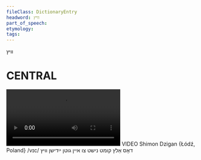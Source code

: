 ```yaml
---
fileClass: DictionaryEntry
headword: וויץ
part_of_speech: 
etymology: 
tags: 
---
```

וויץ

CENTRAL
========

![](https://ia601508.us.archive.org/24/items/FilmLexicon/Dzigan-DosAltsKumtNishtTsuEynGutnYidishnVits.mp4)
VIDEO Shimon Dzigan {Łódź, Poland}
/vɪc/
דאָס אַלץ קומט נישט צו איין גוטן ייִדישן וויץ